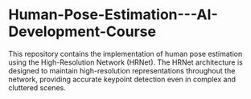 # Human-Pose-Estimation---AI-Development-Course
This repository contains the implementation of human pose estimation using the High-Resolution Network (HRNet). The HRNet architecture is designed to maintain high-resolution representations throughout the network, providing accurate keypoint detection even in complex and cluttered scenes.
